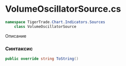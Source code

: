 
# VolumeOscillatorSource.cs
```csharp
namespace TigerTrade.Chart.Indicators.Sources  
    class VolumeOscillatorSource
```

Описание

### Синтаксис
```csharp
public override string ToString()
```


                    
                    